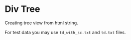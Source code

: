 # Div Tree

Creating tree view from html string.

For test data you may use `td_with_sc.txt` and `td.txt` files.
